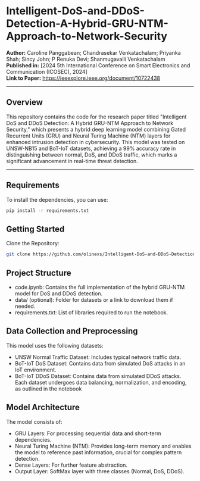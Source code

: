 # Intelligent-DoS-and-DDoS-Detection-A-Hybrid-GRU-NTM-Approach-to-Network-Security

**Author:** Caroline Panggabean; Chandrasekar Venkatachalam; Priyanka Shah; Sincy John; P Renuka Devi; Shanmugavalli Venkatachalam  
**Published in:** [2024 5th International Conference on Smart Electronics and Communication (ICOSEC), 2024]  
**Link to Paper:** https://ieeexplore.ieee.org/document/10722438

---

## Overview

This repository contains the code for the research paper titled "Intelligent DoS and DDoS Detection: A Hybrid GRU-NTM Approach to Network Security," which presents a hybrid deep learning model combining Gated Recurrent Units (GRU) and Neural Turing Machine (NTM) layers for enhanced intrusion detection in cybersecurity. This model was tested on UNSW-NB15 and BoT-IoT datasets, achieving a 99% accuracy rate in distinguishing between normal, DoS, and DDoS traffic, which marks a significant advancement in real-time threat detection.

---

## Requirements

To install the dependencies, you can use:

```bash
pip install -r requirements.txt
```

## Getting Started
Clone the Repository:
```bash
git clone https://github.com/olinexs/Intelligent-DoS-and-DDoS-Detection-A-Hybrid-GRU-NTM-Approach-to-Network-Security.git
```

## Project Structure
- code.ipynb: Contains the full implementation of the hybrid GRU-NTM model for DoS and DDoS detection.
- data/ (optional): Folder for datasets or a link to download them if needed.
- requirements.txt: List of libraries required to run the notebook.

## Data Collection and Preprocessing
This model uses the following datasets:
- UNSW Normal Traffic Dataset: Includes typical network traffic data.
- BoT-IoT DoS Dataset: Contains data from simulated DoS attacks in an IoT environment.
- BoT-IoT DDoS Dataset: Contains data from simulated DDoS attacks.
Each dataset undergoes data balancing, normalization, and encoding, as outlined in the notebook

## Model Architecture
The model consists of:

* GRU Layers: For processing sequential data and short-term dependencies.
* Neural Turing Machine (NTM): Provides long-term memory and enables the model to reference past information, crucial for complex pattern detection.
* Dense Layers: For further feature abstraction.
* Output Layer: SoftMax layer with three classes (Normal, DoS, DDoS).
